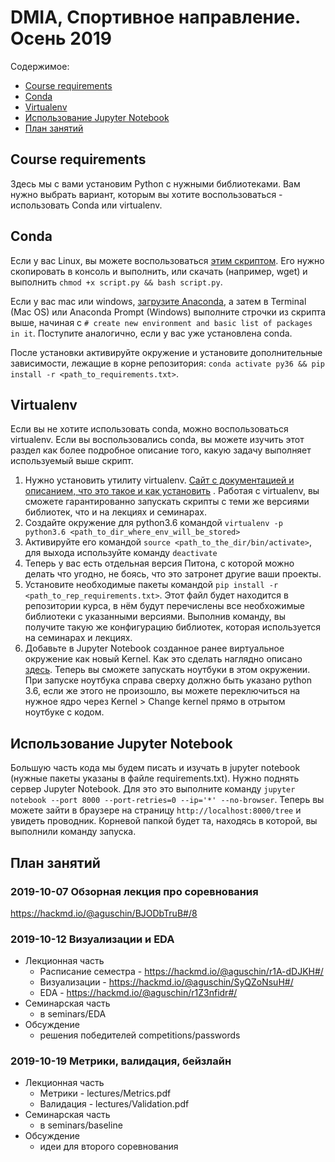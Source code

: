 # DMIA, Спортивное направление. Осень 2019

Содержимое:
- [Course requirements](#course-requirements)
- [Conda](#conda)
- [Virtualenv](#virtualenv)
- [Использование Jupyter Notebook](#использование-jupyter-notebook)
- [План занятий](#план-занятий)

## Course requirements

Здесь мы с вами установим Python с нужными библиотеками. Вам нужно выбрать вариант, которым вы хотите воспользоваться - использовать Conda или virtualenv.

## Conda
Если у вас Linux, вы можете воспользоваться [этим скриптом](https://github.com/data-mining-in-action/DMIA_Sport_2019_Autumn/blob/master/CondaInstallationForLinux.sh). Его нужно скопировать в консоль и выполнить, или скачать (например, wget) и выполнить `chmod +x script.py && bash script.py`.

Если у вас mac или windows, [загрузите Anaconda](https://www.anaconda.com/distribution/), а затем в Terminal (Mac OS) или Anaconda Prompt (Windows) выполните строчки из скрипта выше, начиная с `# create new environment and basic list of packages in it`. Поступите аналогично, если у вас уже установлена conda.

После установки активируйте окружение и установите дополнительные зависимости, лежащие в корне репозитория:
`conda activate py36 && pip install -r <path_to_requirements.txt>`.

## Virtualenv
Если вы не хотите использовать conda, можно воспользоваться virtualenv. Если вы воспользовались conda, вы можете изучить этот раздел как более подробное описание того, какую задачу выполняет используемый выше скрипт.

1. Нужно установить утилиту virtualenv. [Сайт с документацией и описанием, что это такое и как установить](https://virtualenv.pypa.io/en/stable/userguide/) . Работая с virtualenv, вы сможете гарантированно запускать скрипты с теми же версиями библиотек, что и на лекциях и семинарах.
2. Создайте окружение для python3.6 командой `virtualenv -p python3.6 <path_to_dir_where_env_will_be_stored>`
3. Активируйте его командой `source <path_to_the_dir/bin/activate>`, для выхода используйте команду `deactivate`
4. Теперь у вас есть отдельная версия Питона, с которой можно делать что угодно, не боясь, что это затронет другие ваши проекты.
5. Установите необходимые пакеты командой `pip install -r <path_to_rep_requirements.txt>`. Этот файл будет находится в репозитории курса, в нём будут перечислены все необхожимые библиотеки с указанными версиями. Выполнив команду, вы получите такую же конфигурацию библиотек, которая используется на семинарах и лекциях.
6. Добавьте в Jupyter Notebook созданное ранее виртуальное окружение как новый Kernel. Как это сделать наглядно описано [здесь](https://anbasile.github.io/programming/2017/06/25/jupyter-venv/). Теперь вы сможете запускать ноутбуки в этом окружении. При запуске ноутбука справа сверху должно быть указано python 3.6, если же этого не произошло, вы можете переключиться на нужное ядро через Kernel > Change kernel прямо в отрытом ноутбуке с кодом.

## Использование Jupyter Notebook

Большую часть кода мы будем писать и изучать в jupyter notebook (нужные пакеты указаны в файле requirements.txt). Нужно поднять сервер Jupyter Notebook. Для это это выполните команду `jupyter notebook --port 8000 --port-retries=0 --ip='*' --no-browser`. Теперь вы можете зайти в браузере на страницу `http://localhost:8000/tree` и увидеть проводник. Корневой папкой будет та, находясь в которой, вы выполнили команду запуска.

## План занятий

### 2019-10-07 Обзорная лекция про соревнования

https://hackmd.io/@aguschin/BJODbTruB#/8

### 2019-10-12 Визуализации и EDA

- Лекционная часть 
	- Расписание семестра - https://hackmd.io/@aguschin/r1A-dDJKH#/
	- Визуализации - https://hackmd.io/@aguschin/SyQZoNsuH#/
	- EDA - https://hackmd.io/@aguschin/r1Z3nfidr#/
- Семинарская часть
	- в seminars/EDA
- Обсуждение
	- решения победителей competitions/passwords

### 2019-10-19 Метрики, валидация, бейзлайн

- Лекционная часть
	- Метрики - lectures/Metrics.pdf
	- Валидация - lectures/Validation.pdf
- Семинарская часть
	- в seminars/baseline
- Обсуждение
	- идеи для второго соревнования
